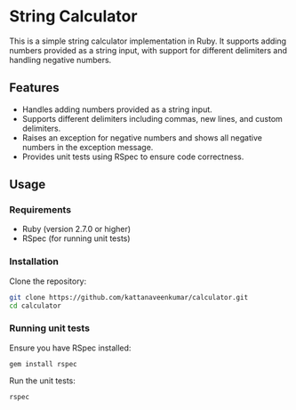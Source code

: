 # String Calculator

This is a simple string calculator implementation in Ruby. It supports adding numbers provided as a string input, with support for different delimiters and handling negative numbers.

## Features

- Handles adding numbers provided as a string input.
- Supports different delimiters including commas, new lines, and custom delimiters.
- Raises an exception for negative numbers and shows all negative numbers in the exception message.
- Provides unit tests using RSpec to ensure code correctness.

## Usage

### Requirements

- Ruby (version 2.7.0 or higher)
- RSpec (for running unit tests)

### Installation
Clone the repository:

```bash
git clone https://github.com/kattanaveenkumar/calculator.git
cd calculator
```
### Running unit tests
Ensure you have RSpec installed:
```
gem install rspec
```
Run the unit tests:
```
rspec
```


